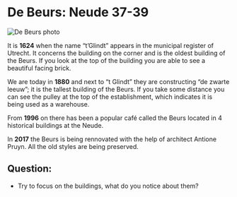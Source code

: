 # De Beurs: Neude 37-39

![De Beurs photo](/assets/data-models/stories/2019100004_neude_de-beurs-history/featured.png)

It is **1624** when the name “t’Glindt” appears in the municipal register of Utrecht. It concerns the building on the corner and is the oldest building of the Beurs. If you look at the top of the building you are able to see a beautiful facing brick.

We are today in **1880** and next to “t Glindt” they are constructing “de zwarte leeuw”; it is the tallest building of the Beurs. If you take some distance you can see the pulley at the top of the establishment, which indicates it is being used as a warehouse.

From **1996** on there has been a popular café called the Beurs located in 4 historical buildings at the Neude.

In **2017** the Beurs is being rennovated with the help of architect Antione Pruyn. All the old styles are being preserved.

## Question:

- Try to focus on the buildings, what do you notice about them?
